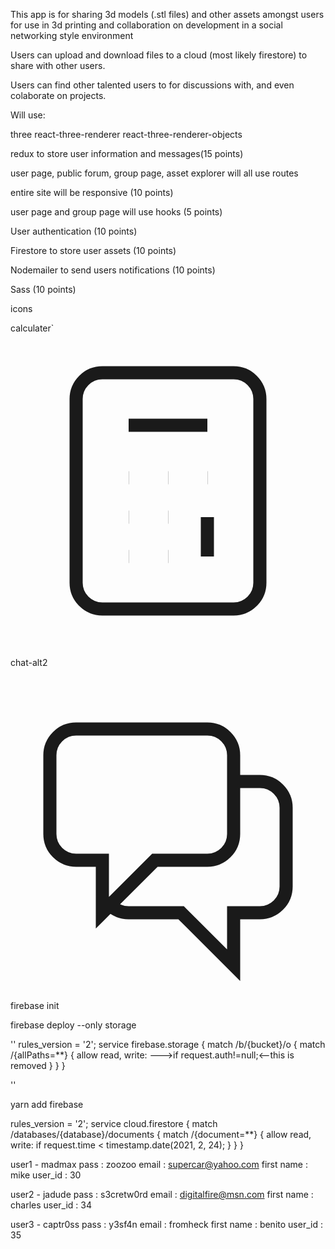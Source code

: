 This app is for sharing 3d models (.stl files) and other assets amongst users for use in
3d printing and collaboration on development in a social networking style environment

Users can upload and download files to a cloud (most likely firestore) to share with other users. 

Users can find other talented users to for discussions with, and even colaborate on projects.



Will use:

three
react-three-renderer
react-three-renderer-objects

redux to store user information and messages(15 points)

user page, public forum, group page, asset explorer will all use routes

entire site will be responsive (10 points)

user page and group page will use hooks (5 points)

User authentication (10 points)

Firestore to store user assets (10 points)

Nodemailer to send users notifications (10 points)

Sass (10 points)

icons

calculater`
<svg xmlns="http://www.w3.org/2000/svg" fill="none" viewBox="0 0 24 24" stroke="currentColor">
  <path strokeLinecap="round" strokeLinejoin="round" strokeWidth={2} d="M9 7h6m0 10v-3m-3 3h.01M9 17h.01M9 14h.01M12 14h.01M15 11h.01M12 11h.01M9 11h.01M7 21h10a2 2 0 002-2V5a2 2 0 00-2-2H7a2 2 0 00-2 2v14a2 2 0 002 2z" />
</svg>

chat-alt2

<svg xmlns="http://www.w3.org/2000/svg" fill="none" viewBox="0 0 24 24" stroke="currentColor">
  <path strokeLinecap="round" strokeLinejoin="round" strokeWidth={2} d="M17 8h2a2 2 0 012 2v6a2 2 0 01-2 2h-2v4l-4-4H9a1.994 1.994 0 01-1.414-.586m0 0L11 14h4a2 2 0 002-2V6a2 2 0 00-2-2H5a2 2 0 00-2 2v6a2 2 0 002 2h2v4l.586-.586z" />
</svg>

firebase init

firebase deploy --only storage

''
rules_version = '2';
service firebase.storage {
  match /b/{bucket}/o {
    match /{allPaths=**} {
      allow read, write:   --->if request.auth!=null;<--this is removed
    }
  }
}

''

yarn add firebase 

<!-- ----non secure firebase rules------- -->
rules_version = '2';
service cloud.firestore {
  match /databases/{database}/documents {
    match /{document=**} {
      allow read, write: if
          request.time < timestamp.date(2021, 2, 24);
    }
  }
}

<!-- users -->
user1 - madmax
pass : zoozoo
email : supercar@yahoo.com
first name : mike
user_id : 30

user2 - jadude
pass : s3cretw0rd
email : digitalfire@msn.com
first name : charles
user_id : 34

user3 - captr0ss
pass : y3sf4n
email : fromheck
first name : benito
user_id : 35


